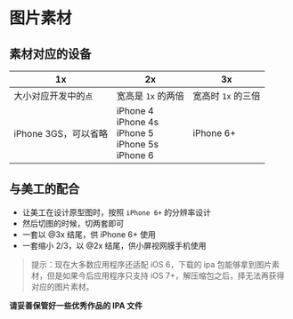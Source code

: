 # 图片素材

## 素材对应的设备

| 1x | 2x | 3x |
| -- | -- | -- |
| 大小对应开发中的`点` | 宽高是 `1x` 的两倍 | 宽高时 `1x` 的三倍 |
| iPhone 3GS，可以省略 | iPhone 4<br />iPhone 4s<br />iPhone 5<br />iPhone 5s<br />iPhone 6<br /> | iPhone 6+ |

## 与美工的配合

* 让美工在设计原型图时，按照 `iPhone 6+` 的分辨率设计
* 然后切图的时候，切两套即可
* 一套以 @3x 结尾，供 iPhone 6+ 使用
* 一套缩小 2/3，以 @2x 结尾，供小屏视网膜手机使用

> 提示：现在大多数应用程序还适配 iOS 6，下载的 ipa 包能够拿到图片素材，但是如果今后应用程序只支持 iOS 7+，解压缩包之后，择无法再获得对应的图片素材。

**请妥善保管好一些优秀作品的 IPA 文件**
